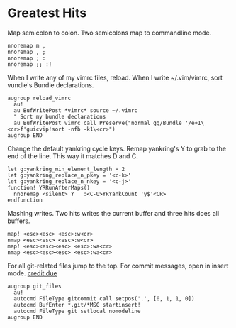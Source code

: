 Greatest Hits
===

Map semicolon to colon. Two semicolons map to commandline mode.

```VimL
nnoremap m ,
nnoremap , ;
nnoremap ; :
nnoremap ;; :!
```

When I write any of my vimrc files, reload. When I write ~/.vim/vimrc,
sort vundle's Bundle declarations.

```VimL
augroup reload_vimrc
  au!
  au BufWritePost *vimrc* source ~/.vimrc
  " Sort my bundle declarations
  au BufWritePost vimrc call Preserve("normal gg/Bundle '/e+1\<cr>f'guicvip!sort -nfb -k1\<cr>")
augroup END
```

Change the default yankring cycle keys. Remap yankring's Y to grab to
the end of the line. This way it matches D and C.

```VimL
let g:yankring_min_element_length = 2
let g:yankring_replace_n_pkey = '<c-k>'
let g:yankring_replace_n_nkey = '<c-j>'
function! YRRunAfterMaps()
  nnoremap <silent> Y   :<C-U>YRYankCount 'y$'<CR>
endfunction
```

Mashing <esc> writes. Two hits writes the current buffer and three hits
does all buffers.

```VimL
map! <esc><esc> <esc>:w<cr>
nmap <esc><esc> <esc>:w<cr>
map! <esc><esc><esc> <esc>:wa<cr>
nmap <esc><esc><esc> <esc>:wa<cr>
```

For all git-related files jump to the top. For commit messages,
open in insert mode. [credit due](https://github.com/GGLucas/configs/blob/c69bb854dc76cda723c3efbd9d1fbe6049b033c7/.vimrc#L440-442)

```VimL
augroup git_files
  au!
  autocmd FileType gitcommit call setpos('.', [0, 1, 1, 0])
  autocmd BufEnter *.git/*MSG startinsert!
  autocmd FileType git setlocal nomodeline
augroup END
```
